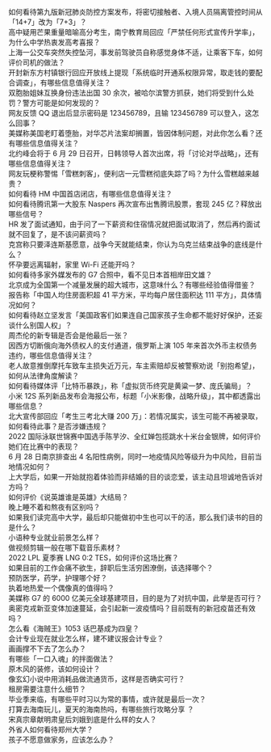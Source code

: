 如何看待第九版新冠肺炎防控方案发布，将密切接触者、入境人员隔离管控时间从「14+7」改为「7+3」？  
高中疑用芒果重量暗喻高分考生，南宁教育局回应「严禁任何形式宣传升学率」，为什么中学热衷发高考喜报？  
上海一公交车突然失控坠河，事发前驾驶员自称感觉身体不适，让乘客下车，如何评价司机的做法？  
开封新东方村镇银行回应开放线上提现「系统临时开通系权限异常，取走钱的要配合调查」，有哪些信息值得关注？  
双胞胎姐妹互换身份违法出国 30 余次，被哈尔滨警方抓获，她们将受到什么处罚？警方可能是如何发现的？  
网友反馈 QQ 退出后显示密码是 123456789，且输 123456789 可以登入，这怎么回事？  
美媒称美国老盯着堕胎，对华芯片法案却搁置，皆因体制问题，对此你怎么看？还有哪些信息值得关注？  
北约峰会将于 6 月 29 日召开，日韩领导人首次出席，将「讨论对华战略」，还有哪些信息值得关注？  
网友玩梗称警惕「雪糕刺客」，便利店一元雪糕彻底失踪了吗？为什么雪糕越来越贵？  
如何看待 HM 中国首店闭店，有哪些信息值得关注？  
如何看待腾讯第一大股东 Naspers 再次宣布出售腾讯股票，套现 245 亿？释放出哪些信号？  
HR 发了面试通知，由于问了一下薪资和住宿情况就把面试取消了，然后再约面试就不回复了，是不该问薪资吗？  
克宫称只要泽连斯基愿意，战争今天就能结束，你认为乌克兰结束战争的底线是什么？  
怀孕要远离辐射，家里 Wi-Fi 还能开吗？  
如何看待多家外媒发布的 G7 合照中，看不见日本首相岸田文雄？  
北京成为全国第一个减量发展的超大城市，这意味什么？有哪些经验值得借鉴？  
报告称「中国人均住房面积超 41 平方米，平均每户居住面积达 111 平方」，具体情况如何？  
如何看待赵立坚发言「美国政客们如果连自己国家孩子生命都不能好好保护，还妄谈什么别国人权」？  
周杰伦的新专辑是否会是他最后一张？  
因西方切断俄向海外债权人的支付通道，俄罗斯上演 105 年来首次外币主权债务违约，哪些信息值得关注？  
老人故意推倒摩托车致车主损失近万元，车主索赔却反被警察劝说「别抱希望」，如何从法律角度解读？  
如何看待媒体评「比特币暴跌」，称「虚拟货币终究是黄粱一梦、庞氏骗局」？  
小米 12S 系列新品发布会海报公布，标题「小米影像，战略升级」，其中都透露出哪些信息？  
北大宣传部回应「考生三考北大赚 200 万」：若情况属实，该生可能不再被录取，如何看待此事？是否涉嫌违规？  
2022 国际泳联世锦赛中国选手陈芋汐、全红婵包揽跳水十米台金银牌，如何评价她们在比赛中的表现？  
6 月 28 日南京排查出 4 名阳性病例，同时一地疫情风险等级升为中风险，目前当地情况如何？  
上大学后，如果一开始就抱着体验而非结婚的目的谈恋爱，该主动且坦诚地告诉对方吗？  
如何评价《说英雄谁是英雄》大结局？  
晚上睡不着和熬夜有区别吗？  
如果我们读完高中大学，最后却只能做初中生也可以干的活，那么我们读书的目的是什么？  
小语种专业就业前景怎么样？  
做视频剪辑一般在哪下载音乐素材？  
2022 LPL 夏季赛 LNG 0:2 TES，如何评价这场比赛？  
如果目前的工作会痛不欲生，辞职后生活穷困潦倒，该选择哪个？  
预防医学，药学，护理哪个好？  
执着地热爱一个偶像真的值得吗？  
美媒称 G7 的 6000 亿美元全球基建项目，目的是为了对抗中国，此举是否可行？  
奥密克戎新亚变体加速蔓延，会引起新一波疫情吗？目前既有的新冠疫苗还有效吗？  
怎么看《海贼王》1053 话巴基成为四皇？  
会计专业现在就业怎么样，建不建议报会计专业？  
画画撑不下去了怎么办？  
有哪些「一口入魂」的拌面做法？  
原木风的装修，该如何设计？  
像玄幻小说中用消耗品做流通货币，这样是否确实可行？  
租房需要注意什么细节？  
毕业季来临，有哪些平时习以为常的事情，或许就是最后一次？  
打算去海南玩儿，夏天的海南热吗，有哪些旅行攻略分享 ？  
宋真宗章献明肃皇后刘娥到底是什么样的女人？  
外省人如何看待郑州大学？  
孩子不愿意做家务，应该怎么办？  
